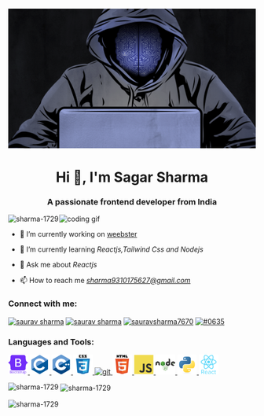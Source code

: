 ![logo](https://github.com/SHARMA-1729/SHARMA-1729/blob/main/AI.gif?raw=true)
<h1 align="center">Hi 👋, I'm Sagar Sharma</h1>
<h3 align="center">A passionate frontend developer from India</h3>
<img align="right" alt="coding gif" width="400" src="https://raw.githubusercontent.com/abhisheknaiidu/abhisheknaiidu/master/code.gif"
<p align="left"> <img src="https://komarev.com/ghpvc/?username=sharma-1729&label=Profile%20views&color=0e75b6&style=flat" alt="sharma-1729" /> </p>

- 🔭 I’m currently working on [weebster](https://rec-1104.github.io/Hackbyte-weebster1/)

- 🌱 I’m currently learning *Reactjs,Tailwind Css and Nodejs*

- 💬 Ask me about *Reactjs*

- 📫 How to reach me *sharma9310175627@gmail.com*

<h3 align="left">Connect with me:</h3>
<p align="left">
<a href="https://linkedin.com/in/saurav sharma" target="blank"><img align="center" src="https://raw.githubusercontent.com/rahuldkjain/github-profile-readme-generator/master/src/images/icons/Social/linked-in-alt.svg" alt="saurav sharma" height="30" width="40" /></a>
<a href="https://fb.com/saurav sharma" target="blank"><img align="center" src="https://raw.githubusercontent.com/rahuldkjain/github-profile-readme-generator/master/src/images/icons/Social/facebook.svg" alt="saurav sharma" height="30" width="40" /></a>
<a href="https://instagram.com/sauravsharma7670" target="blank"><img align="center" src="https://raw.githubusercontent.com/rahuldkjain/github-profile-readme-generator/master/src/images/icons/Social/instagram.svg" alt="sauravsharma7670" height="30" width="40" /></a>
<!-- <a href="https://www.codechef.com/users/code_learner99" target="blank"><img align="center" src="https://cdn.jsdelivr.net/npm/simple-icons@3.1.0/icons/codechef.svg" alt="code_learner99" height="30" width="40" /></a> -->
<!-- <a href="https://codeforces.com/profile/code_learner99" target="blank"><img align="center" src="https://raw.githubusercontent.com/rahuldkjain/github-profile-readme-generator/master/src/images/icons/Social/codeforces.svg" alt="code_learner99" height="30" width="40" /></a> -->
<a href="https://discord.gg/#0635" target="blank"><img align="center" src="https://raw.githubusercontent.com/rahuldkjain/github-profile-readme-generator/master/src/images/icons/Social/discord.svg" alt="#0635" height="30" width="40" /></a>
</p>

<h3 align="left">Languages and Tools:</h3>
<p align="left"> <a href="https://getbootstrap.com" target="_blank" rel="noreferrer"> <img src="https://raw.githubusercontent.com/devicons/devicon/master/icons/bootstrap/bootstrap-plain-wordmark.svg" alt="bootstrap" width="40" height="40"/> </a> <a href="https://www.cprogramming.com/" target="_blank" rel="noreferrer"> <img src="https://raw.githubusercontent.com/devicons/devicon/master/icons/c/c-original.svg" alt="c" width="40" height="40"/> </a> <a href="https://www.w3schools.com/cpp/" target="_blank" rel="noreferrer"> <img src="https://raw.githubusercontent.com/devicons/devicon/master/icons/cplusplus/cplusplus-original.svg" alt="cplusplus" width="40" height="40"/> </a> <a href="https://www.w3schools.com/css/" target="_blank" rel="noreferrer"> <img src="https://raw.githubusercontent.com/devicons/devicon/master/icons/css3/css3-original-wordmark.svg" alt="css3" width="40" height="40"/> </a> <a href="https://git-scm.com/" target="_blank" rel="noreferrer"> <img src="https://www.vectorlogo.zone/logos/git-scm/git-scm-icon.svg" alt="git" width="40" height="40"/> </a> <a href="https://www.w3.org/html/" target="_blank" rel="noreferrer"> <img src="https://raw.githubusercontent.com/devicons/devicon/master/icons/html5/html5-original-wordmark.svg" alt="html5" width="40" height="40"/> </a> <a href="https://developer.mozilla.org/en-US/docs/Web/JavaScript" target="_blank" rel="noreferrer"> <img src="https://raw.githubusercontent.com/devicons/devicon/master/icons/javascript/javascript-original.svg" alt="javascript" width="40" height="40"/> </a> <a href="https://nodejs.org" target="_blank" rel="noreferrer"> <img src="https://raw.githubusercontent.com/devicons/devicon/master/icons/nodejs/nodejs-original-wordmark.svg" alt="nodejs" width="40" height="40"/> </a> <a href="https://www.python.org" target="_blank" rel="noreferrer"> <img src="https://raw.githubusercontent.com/devicons/devicon/master/icons/python/python-original.svg" alt="python" width="40" height="40"/> </a> <a href="https://reactjs.org/" target="_blank" rel="noreferrer"> <img src="https://raw.githubusercontent.com/devicons/devicon/master/icons/react/react-original-wordmark.svg" alt="react" width="40" height="40"/> </a> </p>

<p><img align="left" src="https://github-readme-stats.vercel.app/api/top-langs?username=sharma-1729&show_icons=true&locale=en&layout=compact" alt="sharma-1729" /></p>

<p>&nbsp;<img align="center" src="https://github-readme-stats.vercel.app/api?username=sharma-1729&show_icons=true&locale=en" alt="sharma-1729" /></p>

<p><img align="center" src="https://github-readme-streak-stats.herokuapp.com/?user=LV9514137&" alt="sharma-1729" /></p>
